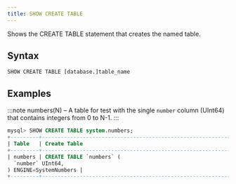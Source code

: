 ```yaml
---
title: SHOW CREATE TABLE
---
```


Shows the CREATE TABLE statement that creates the named table.

## Syntax

```
SHOW CREATE TABLE [database.]table_name
```

## Examples

:::note
numbers(N) – A table for test with the single `number` column (UInt64) that contains integers from 0 to N-1.
:::

```sql
mysql> SHOW CREATE TABLE system.numbers;
+---------+--------------------------------------------------------------------+
| Table   | Create Table                                                       |
+---------+--------------------------------------------------------------------+
| numbers | CREATE TABLE `numbers` (
  `number` UInt64,
) ENGINE=SystemNumbers |
+---------+--------------------------------------------------------------------+
```
